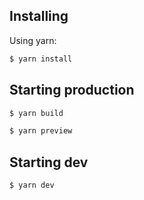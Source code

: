## Installing
Using yarn:

```bash
$ yarn install
```

## Starting production

```bash
$ yarn build
```
```bash
$ yarn preview
```

## Starting dev
```bash
$ yarn dev
```